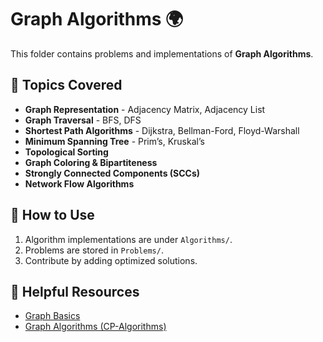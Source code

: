 # Graph Algorithms 🌍

This folder contains problems and implementations of **Graph Algorithms**.

## 📌 Topics Covered
- **Graph Representation** - Adjacency Matrix, Adjacency List
- **Graph Traversal** - BFS, DFS
- **Shortest Path Algorithms** - Dijkstra, Bellman-Ford, Floyd-Warshall
- **Minimum Spanning Tree** - Prim’s, Kruskal’s
- **Topological Sorting**
- **Graph Coloring & Bipartiteness**
- **Strongly Connected Components (SCCs)**
- **Network Flow Algorithms**

## 🚀 How to Use
1. Algorithm implementations are under `Algorithms/`.
2. Problems are stored in `Problems/`.
3. Contribute by adding optimized solutions.

## 🔗 Helpful Resources
- [Graph Basics](https://www.geeksforgeeks.org/graph-data-structure-and-algorithms/)
- [Graph Algorithms (CP-Algorithms)](https://cp-algorithms.com/graph/)
